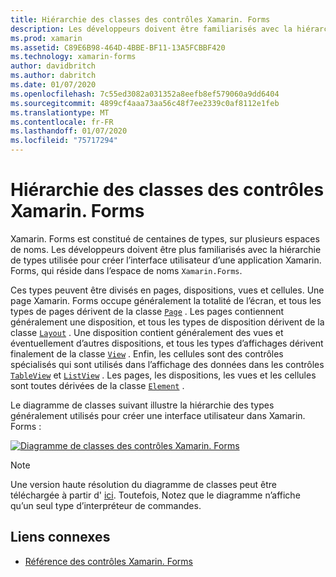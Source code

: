 ```yaml
---
title: Hiérarchie des classes des contrôles Xamarin. Forms
description: Les développeurs doivent être familiarisés avec la hiérarchie de types utilisée pour créer l’interface utilisateur d’une application Xamarin. Forms.
ms.prod: xamarin
ms.assetid: C89E6B98-464D-4BBE-BF11-13A5FCBBF420
ms.technology: xamarin-forms
author: davidbritch
ms.author: dabritch
ms.date: 01/07/2020
ms.openlocfilehash: 7c55ed3082a031352a8eefb8ef579060a9dd6404
ms.sourcegitcommit: 4899cf4aaa73aa56c48f7ee2339c0af8112e1feb
ms.translationtype: MT
ms.contentlocale: fr-FR
ms.lasthandoff: 01/07/2020
ms.locfileid: "75717294"
---
```

# <a name="xamarinforms-controls-class-hierarchy"></a>Hiérarchie des classes des contrôles Xamarin. Forms

Xamarin. Forms est constitué de centaines de types, sur plusieurs espaces de noms. Les développeurs doivent être plus familiarisés avec la hiérarchie de types utilisée pour créer l’interface utilisateur d’une application Xamarin. Forms, qui réside dans l’espace de noms `Xamarin.Forms`.

Ces types peuvent être divisés en pages, dispositions, vues et cellules. Une page Xamarin. Forms occupe généralement la totalité de l’écran, et tous les types de pages dérivent de la classe [`Page`](xref:Xamarin.Forms.Page) . Les pages contiennent généralement une disposition, et tous les types de disposition dérivent de la classe [`Layout`](xref:Xamarin.Forms.Layout) . Une disposition contient généralement des vues et éventuellement d’autres dispositions, et tous les types d’affichages dérivent finalement de la classe [`View`](xref:Xamarin.Forms.View) . Enfin, les cellules sont des contrôles spécialisés qui sont utilisés dans l’affichage des données dans les contrôles [`TableView`](xref:Xamarin.Forms.TableView) et [`ListView`](xref:Xamarin.Forms.ListView) . Les pages, les dispositions, les vues et les cellules sont toutes dérivées de la classe [`Element`](xref:Xamarin.Forms.Element) .

Le diagramme de classes suivant illustre la hiérarchie des types généralement utilisés pour créer une interface utilisateur dans Xamarin. Forms :

[![Diagramme de classes des contrôles Xamarin. Forms](class-hierarchy-images/class-diagram.png "Diagramme de classes des contrôles Xamarin. Forms")](class-hierarchy-images/class-diagram-large.png#lightbox "Diagramme de classes des contrôles Xamarin. Forms")

> [!NOTE]
> Une version haute résolution du diagramme de classes peut être téléchargée à partir d' [ici](class-hierarchy-images/class-diagram-high-resolution.png). Toutefois, Notez que le diagramme n’affiche qu’un seul type d’interpréteur de commandes.

## <a name="related-links"></a>Liens connexes

- [Référence des contrôles Xamarin. Forms](~/xamarin-forms/user-interface/controls/index.md)
